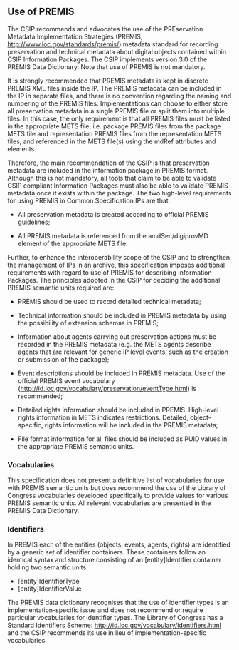 ## Use of PREMIS
The CSIP recommends and advocates the use of the PREservation Metadata Implementation Strategies (PREMIS, <http://www.loc.gov/standards/premis/>) metadata standard for recording preservation and technical metadata about digital objects contained within CSIP Information Packages. The CSIP implements version 3.0 of the PREMIS Data Dictionary. Note that use of PREMIS is not mandatory.

It is strongly recommended that PREMIS metadata is kept in discrete PREMIS XML files inside the IP. The PREMIS metadata can be included in the IP in separate files, and there is no convention regarding the naming and numbering of the PREMIS files. Implementations can choose to either store all preservation metadata in a single PREMIS file or split them into multiple files. In this case, the only requirement is that all PREMIS files must be listed in the appropriate METS file, i.e. package PREMIS files from the package METS file and representation PREMIS files from the representation METS files, and referenced in the METS file(s) using the mdRef attributes and elements.

Therefore, the main recommendation of the CSIP is that preservation metadata are included in the information package in PREMIS format. Although this is not mandatory, all tools that claim to be able to validate CSIP compliant Information Packages must also be able to validate PREMIS metadata once it exists within the package. The two high-level requirements for using PREMIS in Common Specification IPs are that:

- All preservation metadata is created according to official PREMIS guidelines;

- All PREMIS metadata is referenced from the amdSec/digiprovMD element of the appropriate METS file.

Further, to enhance the interoperability scope of the CSIP and to strengthen the management of IPs in an archive, this specification imposes additional requirements with regard to use of PREMIS for describing Information Packages. The principles adopted in the CSIP for deciding the additional PREMIS semantic units required are:

- PREMIS should be used to record detailed technical metadata;

- Technical information should be included in PREMIS metadata by using the possibility of extension schemas in PREMIS;

- Information about agents carrying out preservation actions must be recorded in the PREMIS metadata (e.g. the METS agents describe agents that are relevant for generic IP level events, such as the creation or submission of the package);

- Event descriptions should be included in PREMIS metadata. Use of the official PREMIS event vocabulary (<http://id.loc.gov/vocabulary/preservation/eventType.html>) is recommended;

- Detailed rights information should be included in PREMIS. High-level rights information in METS indicates restrictions. Detailed, object-specific, rights information will be included in the PREMIS metadata;

- File format information for all files should be included as PUID values in the appropriate PREMIS semantic units.

### Vocabularies

This specification does not present a definitive list of vocabularies for use with PREMIS semantic units but does recommend the use of the Library of Congress vocabularies developed specifically to provide values for various PREMIS semantic units. All relevant vocabularies are presented in the PREMIS Data Dictionary.

### Identifiers

In PREMIS each of the entities (objects, events, agents, rights) are identified by a generic set of identifier containers. These containers follow an identical syntax and structure consisting of an [entity]Identifier container holding two semantic units:

- [entity]IdentifierType
- [entity]IdentifierValue

The PREMIS data dictionary recognises that the use of identifier types is an implementation-specific issue and does not recommend or require particular vocabularies for identifier types. The Library of Congress has a Standard Identifiers Scheme: <http://id.loc.gov/vocabulary/identifiers.html> and the CSIP recommends its use in lieu of implementation-specific vocabularies.
